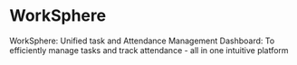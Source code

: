 # WorkSphere
WorkSphere: Unified task and Attendance Management Dashboard: To efficiently manage tasks and track attendance - all in one intuitive platform
